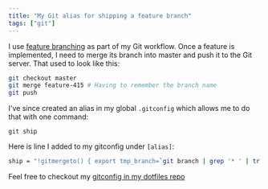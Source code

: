 ```yaml
---
title: "My Git alias for shipping a feature branch"
tags: ["git"]
---
```


I use [feature branching][1] as part of my Git workflow. Once a feature is
implemented, I need to merge its branch into master and push it to the Git
server. That used to look like this:

```bash
git checkout master
git merge feature-415 # Having to remember the branch name
git push
```

I've since created an alias in my global `.gitconfig` which allows me to do
that with one command:

```
git ship
```

Here is line I added to my gitconfig under `[alias]`:

```bash
ship = "!gitmergeto() { export tmp_branch=`git branch | grep '* ' | tr -d '* '` && git checkout master && git merge $tmp_branch && git push; unset tmp_branch; }; gitmergeto"
```

Feel free to checkout my [gitconfig in my dotfiles repo][2]

[1]: https://www.atlassian.com/git/workflows#!workflow-feature-branch
[2]: https://github.com/captbaritone/dotfiles/blob/master/gitconfig
